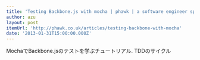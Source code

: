 ```yaml
---
title: 'Testing Backbone.js with mocha | phawk | a software engineer specialising in javascript, ruby, php and ios development'
author: azu
layout: post
itemUrl: 'http://phawk.co.uk/articles/testing-backbone-with-mocha'
date: '2013-01-31T15:00:00.000Z'
---
```

MochaでBackbone.jsのテストを学ぶチュートリアル. TDDのサイクル
